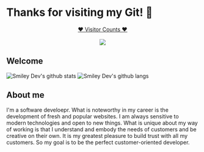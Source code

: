 # Thanks for visiting my Git! 👋
<a target="blank" href="https://profile-counter.glitch.me/happycodinglover/count.svg"><p align="center">❤ Visitor Counts ❤<br><br> <img src="https://profile-counter.glitch.me/happycodinglover/count.svg" /></a>
 
## Welcome

![Smiley Dev's github stats](https://github-readme-stats.vercel.app/api?username=smiley717&hide=prs&text_color=586069&layout=compact&hide_border=true&show_icons=true&theme=tokyonight)
![Smiley Dev's github langs](https://github-readme-stats.vercel.app/api/top-langs/?username=smiley717&text_color=586069&layout=compact&hide_border=true&title_color=0366d6&count_private=true&include_all_commits=true&theme=tokyonight&show_icons=true)

## About me
I'm a software develoepr. What is noteworthy in my career is the development of fresh and popular websites. I am always sensitive to modern technologies and open to new things. What is unique about my way of working is that I understand and embody the needs of customers and be creative on their own. It is my greatest pleasure to build trust with all my customers. So my goal is to be the perfect customer-oriented developer.

<!--
**smiley717/smiley717** is a ✨ _special_ ✨ repository because its `README.md` (this file) appears on your GitHub profile.

Here are some ideas to get you started:

- 🔭 I’m currently working on ...
- 🌱 I’m currently learning ...
- 👯 I’m looking to collaborate on ...
- 🤔 I’m looking for help with ...
- 💬 Ask me about ...
- 📫 How to reach me: ...
- 😄 Pronouns: ...
- ⚡ Fun fact: ...
-->
